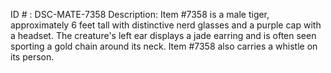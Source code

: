 ID # : DSC-MATE-7358
Description: Item #7358 is a male tiger, approximately 6 feet tall with distinctive nerd glasses and a purple cap with a headset. The creature's left ear displays a jade earring and is often seen sporting a gold chain around its neck. Item #7358 also carries a whistle on its person.